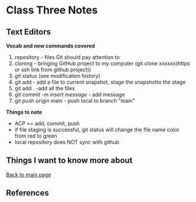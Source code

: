 # Class Three Notes

## Text Editors
**Vocab and new commands covered**

1. repository - files Git should pay attention to
2. cloning - bringing GitHub project to my computer (git clone xxxxxx(https or ssh link from github project))
3. git status (see modification history)
4. git add - add a file to current snapshot, stage the snapshotto the stage 
5. git add . -add all the files
6. git commit -m *insert message*  - add message
7. git push origin main - push local to branch "main"


**Things to note**
- ACP == add, commit, push
- if file staging is successful, git status will change the file name color from red to green
- local repository does NOT sync with github

 
## Things I want to know more about


  
 [Back to main page](https://mirandalu2020.github.io/reading-notes/)
 
 
## References
 
